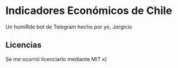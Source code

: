 # Indicadores Económicos de Chile

Un humiRde bot de Telegram hecho por yo, Jorgicio

## Licencias

Se me ocurrió licenciarlo mediante MIT x)
